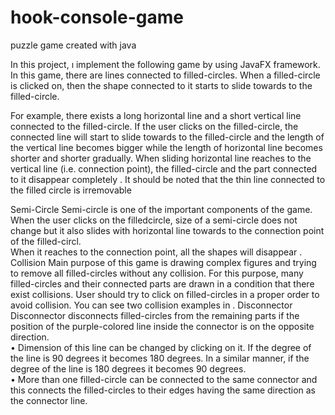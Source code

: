 # hook-console-game
puzzle game created with java

 In this  project, ı implement the following game by using JavaFX framework. 
In this game, there are lines connected to filled-circles. When a filled-circle is clicked on, then the shape connected to it starts to slide towards to the filled-circle. 

 For example, there exists a long horizontal line and a short vertical line connected to the filled-circle. If the user clicks on the filled-circle, the connected line will start to slide towards to the filled-circle and the length of the vertical line becomes bigger while the length of horizontal line becomes shorter and shorter gradually. 
When sliding horizontal line reaches to the vertical line (i.e. connection point), the filled-circle and the part connected to it disappear completely . It should be noted that the thin line connected to the filled circle is irremovable

Semi-Circle 
Semi-circle is one of the important components of the game. When the user clicks on the filledcircle, size of a semi-circle does not change but it also slides with horizontal line towards to the connection point of the filled-circl.  
When it reaches to the connection point, all the shapes will disappear .
Collision 
Main purpose of this game is drawing complex figures and trying to remove all filled-circles without any collision. For this purpose, many filled-circles and their connected parts are drawn in a condition that there exist collisions. User should try to click on filled-circles in a proper order to avoid collision. 
You can see two collision examples in .
Disconnector 
Disconnector disconnects filled-circles from the remaining parts if the position of the purple-colored line inside the connector is on the opposite direction.  
• Dimension of this line can be changed by clicking on it. If the degree of the line is 90 degrees it becomes 180 degrees. In a similar manner, if the degree of the line is 180 degrees it becomes 90 degrees.  
• More than one filled-circle can be connected to the same connector and this connects the filled-circles to their edges having the same direction as the connector line. 
